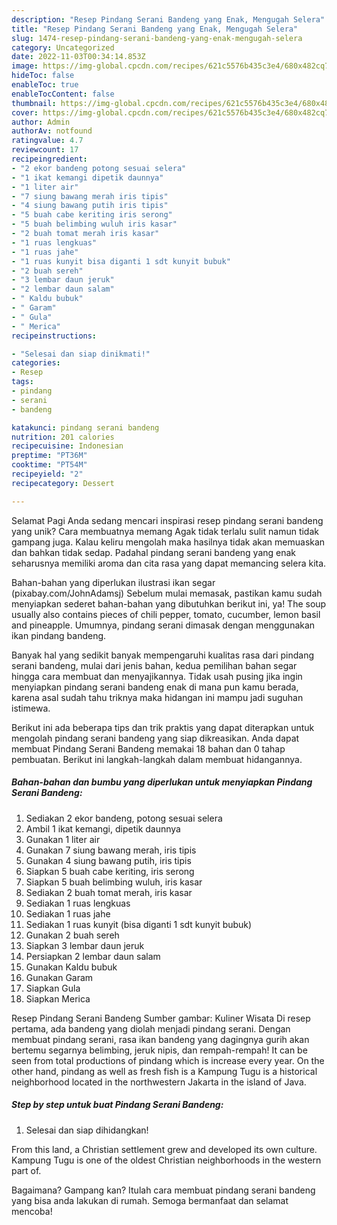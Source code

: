 ```yaml
---
description: "Resep Pindang Serani Bandeng yang Enak, Mengugah Selera"
title: "Resep Pindang Serani Bandeng yang Enak, Mengugah Selera"
slug: 1474-resep-pindang-serani-bandeng-yang-enak-mengugah-selera
category: Uncategorized
date: 2022-11-03T00:34:14.853Z
image: https://img-global.cpcdn.com/recipes/621c5576b435c3e4/680x482cq70/pindang-serani-bandeng-foto-resep-utama.jpg
hideToc: false
enableToc: true
enableTocContent: false
thumbnail: https://img-global.cpcdn.com/recipes/621c5576b435c3e4/680x482cq70/pindang-serani-bandeng-foto-resep-utama.jpg
cover: https://img-global.cpcdn.com/recipes/621c5576b435c3e4/680x482cq70/pindang-serani-bandeng-foto-resep-utama.jpg
author: Admin
authorAv: notfound
ratingvalue: 4.7
reviewcount: 17
recipeingredient:
- "2 ekor bandeng potong sesuai selera"
- "1 ikat kemangi dipetik daunnya"
- "1 liter air"
- "7 siung bawang merah iris tipis"
- "4 siung bawang putih iris tipis"
- "5 buah cabe keriting iris serong"
- "5 buah belimbing wuluh iris kasar"
- "2 buah tomat merah iris kasar"
- "1 ruas lengkuas"
- "1 ruas jahe"
- "1 ruas kunyit bisa diganti 1 sdt kunyit bubuk"
- "2 buah sereh"
- "3 lembar daun jeruk"
- "2 lembar daun salam"
- " Kaldu bubuk"
- " Garam"
- " Gula"
- " Merica"
recipeinstructions:

- "Selesai dan siap dinikmati!"
categories:
- Resep
tags:
- pindang
- serani
- bandeng

katakunci: pindang serani bandeng 
nutrition: 201 calories
recipecuisine: Indonesian
preptime: "PT36M"
cooktime: "PT54M"
recipeyield: "2"
recipecategory: Dessert

---
```



Selamat Pagi Anda sedang mencari inspirasi resep pindang serani bandeng yang unik? Cara membuatnya memang Agak tidak terlalu sulit namun tidak gampang juga. Kalau keliru mengolah maka hasilnya tidak akan memuaskan dan bahkan tidak sedap. Padahal pindang serani bandeng yang enak seharusnya memiliki aroma dan cita rasa yang dapat memancing selera kita.


Bahan-bahan yang diperlukan ilustrasi ikan segar (pixabay.com/JohnAdamsj) Sebelum mulai memasak, pastikan kamu sudah menyiapkan sederet bahan-bahan yang dibutuhkan berikut ini, ya! The soup usually also contains pieces of chili pepper, tomato, cucumber, lemon basil and pineapple. Umumnya, pindang serani dimasak dengan menggunakan ikan pindang bandeng.

Banyak hal yang sedikit banyak mempengaruhi kualitas rasa dari pindang serani bandeng, mulai dari jenis bahan, kedua pemilihan bahan segar hingga cara membuat dan menyajikannya. Tidak usah pusing jika ingin menyiapkan pindang serani bandeng enak di mana pun kamu berada, karena asal sudah tahu triknya maka hidangan ini mampu jadi suguhan istimewa.


Berikut ini ada beberapa tips dan trik praktis yang dapat diterapkan untuk mengolah pindang serani bandeng yang siap dikreasikan. Anda dapat membuat Pindang Serani Bandeng memakai 18 bahan dan 0 tahap pembuatan. Berikut ini langkah-langkah dalam membuat hidangannya.

<!--inarticleads1-->

##### Bahan-bahan dan bumbu yang diperlukan untuk menyiapkan Pindang Serani Bandeng:

1. Sediakan 2 ekor bandeng, potong sesuai selera
1. Ambil 1 ikat kemangi, dipetik daunnya
1. Gunakan 1 liter air
1. Gunakan 7 siung bawang merah, iris tipis
1. Gunakan 4 siung bawang putih, iris tipis
1. Siapkan 5 buah cabe keriting, iris serong
1. Siapkan 5 buah belimbing wuluh, iris kasar
1. Sediakan 2 buah tomat merah, iris kasar
1. Sediakan 1 ruas lengkuas
1. Sediakan 1 ruas jahe
1. Sediakan 1 ruas kunyit (bisa diganti 1 sdt kunyit bubuk)
1. Gunakan 2 buah sereh
1. Siapkan 3 lembar daun jeruk
1. Persiapkan 2 lembar daun salam
1. Gunakan  Kaldu bubuk
1. Gunakan  Garam
1. Siapkan  Gula
1. Siapkan  Merica


Resep Pindang Serani Bandeng Sumber gambar: Kuliner Wisata Di resep pertama, ada bandeng yang diolah menjadi pindang serani. Dengan membuat pindang serani, rasa ikan bandeng yang dagingnya gurih akan bertemu segarnya belimbing, jeruk nipis, dan rempah-rempah! It can be seen from total productions of pindang which is increase every year. On the other hand, pindang as well as fresh fish is a Kampung Tugu is a historical neighborhood located in the northwestern Jakarta in the island of Java. 

<!--inarticleads2-->

##### Step by step untuk buat Pindang Serani Bandeng:


1. Selesai dan siap dihidangkan!

From this land, a Christian settlement grew and developed its own culture. Kampung Tugu is one of the oldest Christian neighborhoods in the western part of. 

Bagaimana? Gampang kan? Itulah cara membuat pindang serani bandeng yang bisa anda lakukan di rumah. Semoga bermanfaat dan selamat mencoba!

